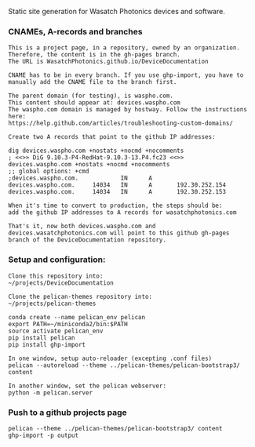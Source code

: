 Static site generation for Wasatch Photonics devices and software.


### CNAMEs, A-records and branches

    This is a project page, in a repository, owned by an organization.
    Therefore, the content is in the gh-pages branch.
    The URL is WasatchPhotonics.github.io/DeviceDocumentation

    CNAME has to be in every branch. If you use ghp-import, you have to
    manually add the CNAME file to the branch first.

    The parent domain (for testing), is waspho.com.
    This content should appear at: devices.waspho.com
    The waspho.com domain is managed by hostway. Follow the instructions
    here:
    https://help.github.com/articles/troubleshooting-custom-domains/

    Create two A records that point to the github IP addresses:

    dig devices.waspho.com +nostats +nocmd +nocomments
    ; <<>> DiG 9.10.3-P4-RedHat-9.10.3-13.P4.fc23 <<>>
    devices.waspho.com +nostats +nocmd +nocomments
    ;; global options: +cmd
    ;devices.waspho.com.            IN      A
    devices.waspho.com.     14034   IN      A       192.30.252.154
    devices.waspho.com.     14034   IN      A       192.30.252.153

    When it's time to convert to production, the steps should be:
    add the github IP addresses to A records for wasatchphotonics.com

    That's it, now both devices.waspho.com and
    devices.wasatchphotonics.com will point to this github gh-pages
    branch of the DeviceDocumentation repository.

### Setup and configuration:

    Clone this repository into:
    ~/projects/DeviceDocumentation

    Clone the pelican-themes repository into:
    ~/projects/pelican-themes
    
    conda create --name pelican_env pelican
    export PATH=~/miniconda2/bin:$PATH
    source activate pelican_env
    pip install pelican
    pip install ghp-import
    
    In one window, setup auto-reloader (excepting .conf files)
    pelican --autoreload --theme ../pelican-themes/pelican-bootstrap3/ content
    
    In another window, set the pelican webserver:
    python -m pelican.server


### Push to a github projects page

    pelican --theme ../pelican-themes/pelican-bootstrap3/ content
    ghp-import -p output
    

